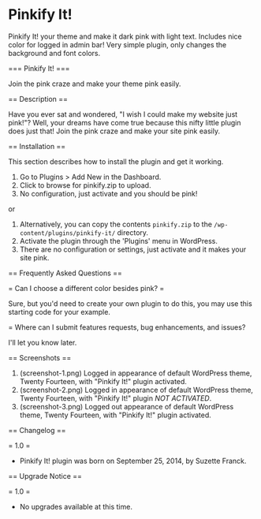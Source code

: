 Pinkify It!
=======

Pinkify It! your theme and make it dark pink with light text. Includes nice color for logged in admin bar! Very simple plugin, only changes the background and font colors.


=== Pinkify It! ===

Join the pink craze and make your theme pink easily.

== Description ==

Have you ever sat and wondered, "I wish I could make my website just pink!"? Well, your dreams have come true because this nifty little plugin does just that! Join the pink craze and make your site pink easily. 

== Installation ==

This section describes how to install the plugin and get it working.

1. Go to Plugins > Add New in the Dashboard.
2. Click to browse for pinkify.zip to upload.
3. No configuration, just activate and you should be pink!

or

1. Alternatively, you can copy the contents `pinkify.zip` to the `/wp-content/plugins/pinkify-it/` directory.
2. Activate the plugin through the 'Plugins' menu in WordPress.
3. There are no configuration or settings, just activate and it makes your site pink.

== Frequently Asked Questions ==

= Can I choose a different color besides pink? =

Sure, but you'd need to create your own plugin to do this, you may use this starting code for your example. 

= Where can I submit features requests, bug enhancements, and issues?

I'll let you know later.

== Screenshots ==

1. (screenshot-1.png) Logged in appearance of default WordPress theme, Twenty Fourteen, with "Pinkify It!" plugin activated. 
2. (screenshot-2.png) Logged in appearance of default WordPress theme, Twenty Fourteen, with "Pinkify It!" plugin *NOT ACTIVATED*.
3. (screenshot-3.png) Logged out appearance of default WordPress theme, Twenty Fourteen, with "Pinkify It!" plugin activated. 

== Changelog ==

= 1.0 =
* Pinkify It! plugin was born on September 25, 2014, by Suzette Franck.

== Upgrade Notice ==

= 1.0 =
* No upgrades available at this time.


